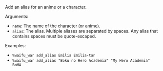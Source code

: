 Add an alias for an anime or a character.

Arguments:
* `name`: The name of the character (or anime).
* `alias`: The alias. Multiple aliases are separated by spaces. Any alias that contains spaces must be quote-escaped.

Examples:
* `%waifu_war add_alias Emilia Emilia-tan`
* `%waifu_war add_alias "Boku no Hero Academia" "My Hero Academia" BnHA`
